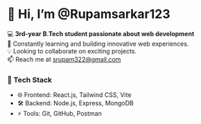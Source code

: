 # 👋 Hi, I’m @Rupamsarkar123  

💻 **3rd-year B.Tech student passionate about web development**  
🚀 Constantly learning and building innovative web experiences.  
💡 Looking to collaborate on exciting projects.  
📫 Reach me at srupam322@gmail.com  

### 🔧 Tech Stack  
- 🌐 Frontend: React.js, Tailwind CSS, Vite  
- 🛠️ Backend: Node.js, Express, MongoDB  
- ⚡ Tools: Git, GitHub, Postman  
